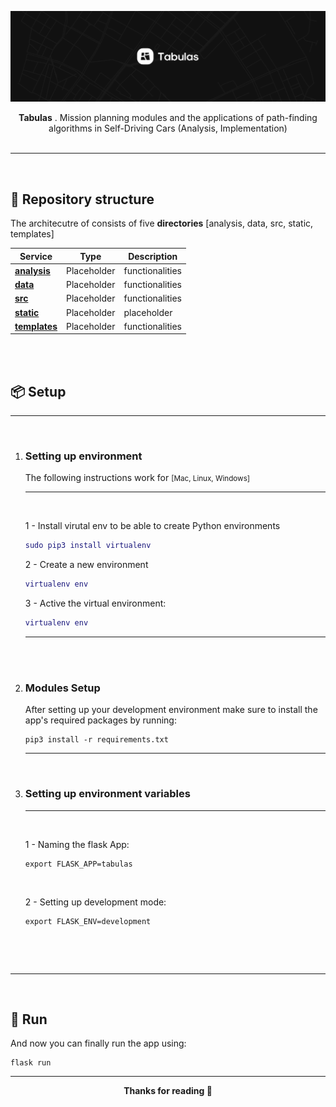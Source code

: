 
![](.github/assets/images/cover.jpg)

<div align="center">
<b>Tabulas</b> . Mission planning modules and the applications of path-finding algorithms in Self-Driving Cars (Analysis, Implementation)


</div>

<br>


---

<br>

## 💎 **Repository structure**
The architecutre of consists of five **directories** [analysis, data, src, static, templates]


| Service | Type | Description |
----------|-----|------------|
[**analysis**]()  | Placeholder |   functionalities
[**data**]()   | Placeholder | functionalities
[**src**]()    | Placeholder | functionalities
[**static**]() | Placeholder |  placeholder
[**templates**]()   | Placeholder | functionalities



<br>
<br>

## 📦 **Setup**

   ---   


<br>

1. ### **Setting up environment**
   
   The following instructions work for <small>[Mac, Linux, Windows]</small>

   ---
   <br>

   1 - Install virutal env to be able to create Python environments

   ```lua
   sudo pip3 install virtualenv 
   ```

   2 - Create a new environment

   ```lua
   virtualenv env
   ```
   
   3 - Active the virtual environment:

   ```lua
   virtualenv env
   ```


   ---

<br>


<br>

2. ###  **Modules Setup**
   After setting up your development environment make sure to install the app's required packages by running:
   ```
   pip3 install -r requirements.txt
   ```

   ---
<br>

3. ###  **Setting up environment variables**

   ---
   <br>

   1 - Naming the flask App:
   ```
   export FLASK_APP=tabulas
   ```
   <br>

   2 - Setting up development mode:
   ```
   export FLASK_ENV=development
   ```
   <br>

<br>

---

<br>


## 🚀 **Run**

   And now you can finally run the app using: 
   ```
   flask run
   ```

---

<div align="center">

**Thanks for reading 🎉**

</div>
